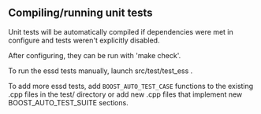 Compiling/running unit tests
------------------------------------

Unit tests will be automatically compiled if dependencies were met in configure
and tests weren't explicitly disabled.

After configuring, they can be run with 'make check'.

To run the essd tests manually, launch src/test/test_ess .

To add more essd tests, add `BOOST_AUTO_TEST_CASE` functions to the existing
.cpp files in the test/ directory or add new .cpp files that
implement new BOOST_AUTO_TEST_SUITE sections.

